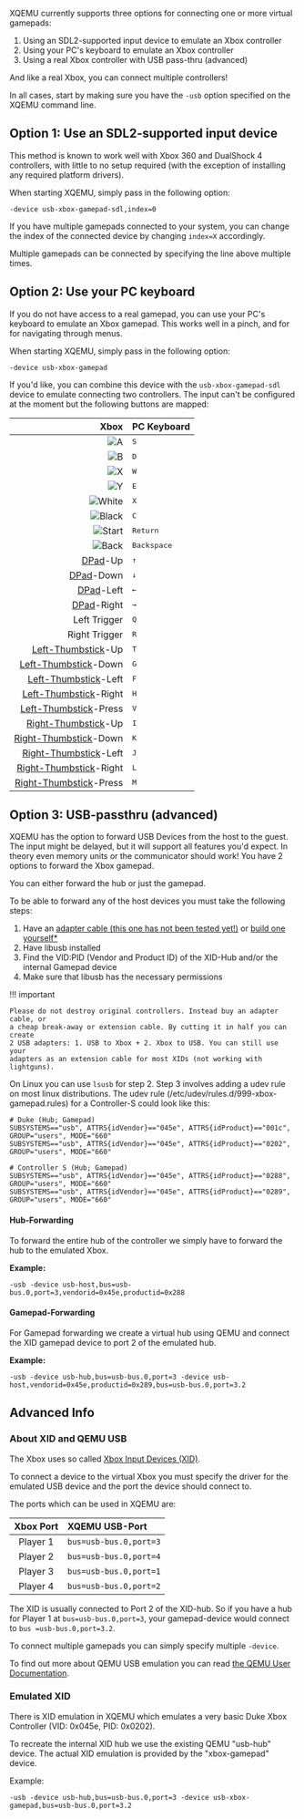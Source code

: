 XQEMU currently supports three options for connecting one or more virtual
gamepads:

1. Using an SDL2-supported input device to emulate an Xbox controller
1. Using your PC's keyboard to emulate an Xbox controller
1. Using a real Xbox controller with USB pass-thru (advanced)

And like a real Xbox, you can connect multiple controllers!

In all cases, start by making sure you have the `-usb` option specified on the
XQEMU command line.

## Option 1: Use an SDL2-supported input device

This method is known to work well with Xbox 360 and DualShock 4 controllers,
with little to no setup required (with the exception of installing any required
platform drivers).

When starting XQEMU, simply pass in the following option:

	-device usb-xbox-gamepad-sdl,index=0

If you have multiple gamepads connected to your system, you can change the index
of the connected device by changing `index=X` accordingly.

Multiple gamepads can be connected by specifying the line above multiple times.

## Option 2: Use your PC keyboard

If you do not have access to a real gamepad, you can use your PC's keyboard to
emulate an Xbox gamepad. This works well in a pinch, and for for navigating
through menus.

When starting XQEMU, simply pass in the following option:

	-device usb-xbox-gamepad

If you'd like, you can combine this device with the `usb-xbox-gamepad-sdl`
device to emulate connecting two controllers. The input can't be configured at
the moment but the following buttons are mapped:

| Xbox        | PC Keyboard     |
| ----------: | :-------------- |
| ![A](https://xboxdevwiki.net/images/thumb/c/cf/Input-a.png/24px-Input-a.png) | <kbd>S</kbd> |
| ![B](https://xboxdevwiki.net/images/thumb/b/b8/Input-b.png/24px-Input-b.png) | <kbd>D</kbd> |
| ![X](https://xboxdevwiki.net/images/thumb/5/54/Input-x.png/24px-Input-x.png) | <kbd>W</kbd> |
| ![Y](https://xboxdevwiki.net/images/thumb/2/2d/Input-y.png/24px-Input-y.png) | <kbd>E</kbd> |
| ![White](https://xboxdevwiki.net/images/thumb/2/25/Input-white.png/20px-Input-white.png) | <kbd>X</kbd> |
| ![Black](https://xboxdevwiki.net/images/thumb/4/40/Input-black.png/20px-Input-black.png) | <kbd>C</kbd> |
| ![Start](https://xboxdevwiki.net/images/thumb/5/59/Input-start.png/26px-Input-start.png) | <kbd>Return</kbd> |
| ![Back](https://xboxdevwiki.net/images/thumb/6/6f/Input-back.png/26px-Input-back.png) | <kbd>Backspace</kbd> |
| [DPad](https://xboxdevwiki.net/images/thumb/8/84/Input-d.png/32px-Input-d.png)-Up     | <kbd>&uarr;</kbd> |
| [DPad](https://xboxdevwiki.net/images/thumb/8/84/Input-d.png/32px-Input-d.png)-Down   | <kbd>&darr;</kbd> |
| [DPad](https://xboxdevwiki.net/images/thumb/8/84/Input-d.png/32px-Input-d.png)-Left   | <kbd>&larr;</kbd> |
| [DPad](https://xboxdevwiki.net/images/thumb/8/84/Input-d.png/32px-Input-d.png)-Right  | <kbd>&rarr;</kbd> |
| Left Trigger | <kbd>Q</kbd> |
| Right Trigger | <kbd>R</kbd> |
| [Left-Thumbstick](https://xboxdevwiki.net/images/thumb/f/fe/Input-l.png/32px-Input-l.png)-Up | <kbd>T</kbd> |
| [Left-Thumbstick](https://xboxdevwiki.net/images/thumb/f/fe/Input-l.png/32px-Input-l.png)-Down | <kbd>G</kbd> |
| [Left-Thumbstick](https://xboxdevwiki.net/images/thumb/f/fe/Input-l.png/32px-Input-l.png)-Left | <kbd>F</kbd> |
| [Left-Thumbstick](https://xboxdevwiki.net/images/thumb/f/fe/Input-l.png/32px-Input-l.png)-Right | <kbd>H</kbd> |
| [Left-Thumbstick](https://xboxdevwiki.net/images/thumb/f/fe/Input-l.png/32px-Input-l.png)-Press | <kbd>V</kbd> |
| [Right-Thumbstick](https://xboxdevwiki.net/images/thumb/9/9d/Input-r.png/32px-Input-r.png)-Up | <kbd>I</kbd> |
| [Right-Thumbstick](https://xboxdevwiki.net/images/thumb/9/9d/Input-r.png/32px-Input-r.png)-Down | <kbd>K</kbd> |
| [Right-Thumbstick](https://xboxdevwiki.net/images/thumb/9/9d/Input-r.png/32px-Input-r.png)-Left | <kbd>J</kbd> |
| [Right-Thumbstick](https://xboxdevwiki.net/images/thumb/9/9d/Input-r.png/32px-Input-r.png)-Right | <kbd>L</kbd> |
| [Right-Thumbstick](https://xboxdevwiki.net/images/thumb/9/9d/Input-r.png/32px-Input-r.png)-Press | <kbd>M</kbd> |

## Option 3: USB-passthru (advanced)

XQEMU has the option to forward USB Devices from the host to the guest. The
input might be delayed, but it will support all features you'd expect. In theory
even memory units or the communicator should work! You have 2 options to forward
the Xbox gamepad.

You can either forward the hub or just the gamepad.

To be able to forward any of the host devices you must take the following steps:

1. Have an [adapter cable (this one has not been tested yet!)](https://www.amazon.com/XBOX-USB-Controller-Converter-Gamepad-Adapter/dp/B00CD0KFU0) or [build one yourself*](https://www.ocmodshop.com/how-to-use-an-xbox-controller-as-a-usb-pc-gamepad/3/)
2. Have libusb installed
3. Find the VID:PID (Vendor and Product ID) of the XID-Hub and/or the internal Gamepad device
4. Make sure that libusb has the necessary permissions

!!! important

	Please do not destroy original controllers. Instead buy an adapter cable, or
	a cheap break-away or extension cable. By cutting it in half you can create
	2 USB adapters: 1. USB to Xbox + 2. Xbox to USB. You can still use your
	adapters as an extension cable for most XIDs (not working with lightguns).

On Linux you can use `lsusb` for step 2. Step 3 involves adding a udev rule on
most linux distributions. The udev rule (/etc/udev/rules.d/999-xbox-
gamepad.rules) for a Controller-S could look like this:

	# Duke (Hub; Gamepad)
	SUBSYSTEMS=="usb", ATTRS{idVendor}=="045e", ATTRS{idProduct}=="001c", GROUP="users", MODE="660"
	SUBSYSTEMS=="usb", ATTRS{idVendor}=="045e", ATTRS{idProduct}=="0202", GROUP="users", MODE="660"

	# Controller S (Hub; Gamepad)
	SUBSYSTEMS=="usb", ATTRS{idVendor}=="045e", ATTRS{idProduct}=="0288", GROUP="users", MODE="660"
	SUBSYSTEMS=="usb", ATTRS{idVendor}=="045e", ATTRS{idProduct}=="0289", GROUP="users", MODE="660"

#### Hub-Forwarding

To forward the entire hub of the controller we simply have to forward the hub to the emulated Xbox.

**Example:**
```
-usb -device usb-host,bus=usb-bus.0,port=3,vendorid=0x45e,productid=0x288
```

#### Gamepad-Forwarding

For Gamepad forwarding we create a virtual hub using QEMU and connect the XID gamepad device to port 2 of the emulated hub.

**Example:**
```
-usb -device usb-hub,bus=usb-bus.0,port=3 -device usb-host,vendorid=0x45e,productid=0x289,bus=usb-bus.0,port=3.2
```

## Advanced Info

### About XID and QEMU USB

The Xbox uses so called [Xbox Input Devices (XID)](https://xboxdevwiki.net/Xbox_Input_Devices).

To connect a device to the virtual Xbox you must specify the driver for the
emulated USB device and the port the device should connect to.

The ports which can be used in XQEMU are:

| Xbox Port | XQEMU USB-Port         |
| :-------: | :--------------------- |
| Player 1  | `bus=usb-bus.0,port=3` |
| Player 2  | `bus=usb-bus.0,port=4` |
| Player 3  | `bus=usb-bus.0,port=1` |
| Player 4  | `bus=usb-bus.0,port=2` |

The XID is usually connected to Port 2 of the XID-hub. So if you have a hub for
Player 1 at `bus=usb-bus.0,port=3`, your gamepad-device would connect to `bus
=usb-bus.0,port=3.2`.

To connect multiple gamepads you can simply specify multiple `-device`.

To find out more about QEMU USB emulation you can read [the QEMU User
Documentation](https://qemu.weilnetz.de/qemu-doc.html#pcsys_005fusb).

### Emulated XID

There is XID emulation in XQEMU which emulates a very basic Duke Xbox Controller
(VID: 0x045e, PID: 0x0202).

To recreate the internal XID hub we use the existing QEMU "usb-hub" device.
The actual XID emulation is provided by the "xbox-gamepad" device.

Example:

	-usb -device usb-hub,bus=usb-bus.0,port=3 -device usb-xbox-gamepad,bus=usb-bus.0,port=3.2

